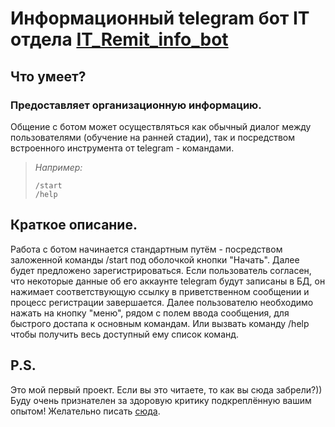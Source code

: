 [](https://zibero.ru/images/brands/Y1477.jpg)
# Информационный telegram бот IT отдела [IT_Remit_info_bot](https://t.me/IT_Remit_info_bot)

## Что умеет?
### Предоставляет организационную информацию.
Общение с ботом может осуществляться как обычный диалог между пользователями (обучение на ранней стадии), так и посредством встроенного инструмента от telegram - командами. 
        
> *Например:*
>```
>/start
>/help
>```
>

## Краткое описание.
Работа с ботом начинается стандартным путём - посредством заложенной команды /start под оболочкой кнопки "Начать". Далее будет предложено зарегистрироваться. Если пользователь согласен, что некоторые данные об его аккаунте telegram будут записаны в БД, он нажимает соответствующую ссылку в приветственном сообщении и процесс регистрации завершается.
 Далее пользователю необходимо нажать на кнопку "меню", рядом с полем ввода сообщения, для быстрого достапа к основным командам. Или вызвать команду /help чтобы получить весь доступный ему список команд.
 
 ## P.S.
Это мой первый проект. Если вы это читаете, то как вы сюда забрели?))
Буду очень признателен за здоровую критику подкреплённую вашим опытом! Желательно писать [сюда](https://t.me/savenko_nikita).
